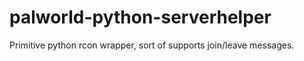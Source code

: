 # palworld-python-serverhelper
 Primitive python rcon wrapper, sort of supports join/leave messages.
